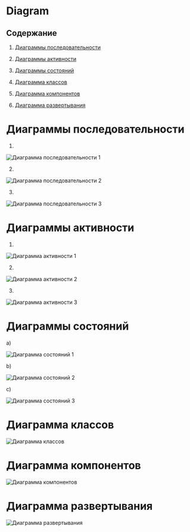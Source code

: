 # Diagram

## Содержание

1. [Диаграммы последовательности](https://github.com/ShvedAlexander/Diagram/blob/master/README.md#%D0%94%D0%B8%D0%B0%D0%B3%D1%80%D0%B0%D0%BC%D0%BC%D1%8B-%D0%BF%D0%BE%D1%81%D0%BB%D0%B5%D0%B4%D0%BE%D0%B2%D0%B0%D1%82%D0%B5%D0%BB%D1%8C%D0%BD%D0%BE%D1%81%D1%82%D0%B8)

2. [Диаграммы активности](https://github.com/ShvedAlexander/Diagram/blob/master/README.md#%D0%94%D0%B8%D0%B0%D0%B3%D1%80%D0%B0%D0%BC%D0%BC%D1%8B-%D0%B0%D0%BA%D1%82%D0%B8%D0%B2%D0%BD%D0%BE%D1%81%D1%82%D0%B8)

3. [Диаграммы состояний](https://github.com/ShvedAlexander/Diagram/blob/master/README.md#%D0%94%D0%B8%D0%B0%D0%B3%D1%80%D0%B0%D0%BC%D0%BC%D1%8B-%D1%81%D0%BE%D1%81%D1%82%D0%BE%D1%8F%D0%BD%D0%B8%D0%B9)

4. [Диаграмма классов](https://github.com/ShvedAlexander/Diagram/blob/master/README.md#%D0%94%D0%B8%D0%B0%D0%B3%D1%80%D0%B0%D0%BC%D0%BC%D0%B0-%D0%BA%D0%BB%D0%B0%D1%81%D1%81%D0%BE%D0%B2)

5. [Диаграмма компонентов](https://github.com/ShvedAlexander/Diagram/blob/master/README.md#%D0%94%D0%B8%D0%B0%D0%B3%D1%80%D0%B0%D0%BC%D0%BC%D0%B0-%D0%BA%D0%BE%D0%BC%D0%BF%D0%BE%D0%BD%D0%B5%D0%BD%D1%82%D0%BE%D0%B2)

6. [Диаграмма развертывания](https://github.com/ShvedAlexander/Diagram/blob/master/README.md#%D0%94%D0%B8%D0%B0%D0%B3%D1%80%D0%B0%D0%BC%D0%BC%D0%B0-%D1%80%D0%B0%D0%B7%D0%B2%D0%B5%D1%80%D1%82%D1%8B%D0%B2%D0%B0%D0%BD%D0%B8%D1%8F)


# Диаграммы последовательности

1.

![Диаграмма последовательности 1](https://github.com/ShvedAlexander/TRiTPO/blob/master/Documentation/Diagrams/Images/%D0%94%D0%B8%D0%B0%D0%B3%D1%80%D0%B0%D0%BC%D0%BC%D0%B0%20%D0%BF%D0%BE%D1%81%D0%BB%D0%B5%D0%B4%D0%BE%D0%B2%D0%B0%D1%82%D0%B5%D0%BB%D1%8C%D0%BD%D0%BE%D1%81%D1%82%D0%B8%20(1).jpg)
 
 2.
 
![Диаграмма последовательности 2](https://github.com/ShvedAlexander/TRiTPO/blob/master/Documentation/Diagrams/Images/%D0%94%D0%B8%D0%B0%D0%B3%D1%80%D0%B0%D0%BC%D0%BC%D0%B0%20%D0%BF%D0%BE%D1%81%D0%BB%D0%B5%D0%B4%D0%BE%D0%B2%D0%B0%D1%82%D0%B5%D0%BB%D1%8C%D0%BD%D0%BE%D1%81%D1%82%D0%B8%20(2).jpg)

3.

![Диаграмма последовательности 3](https://github.com/ShvedAlexander/TRiTPO/blob/master/Documentation/Diagrams/Images/%D0%94%D0%B8%D0%B0%D0%B3%D1%80%D0%B0%D0%BC%D0%BC%D0%B0%20%D0%BF%D0%BE%D1%81%D0%BB%D0%B5%D0%B4%D0%BE%D0%B2%D0%B0%D1%82%D0%B5%D0%BB%D1%8C%D0%BD%D0%BE%D1%81%D1%82%D0%B8%20(3).jpg)

# Диаграммы активности 

1.

![Диаграмма активности 1](https://github.com/ShvedAlexander/TRiTPO/blob/master/Documentation/Diagrams/Images/%D0%94%D0%B8%D0%B0%D0%B3%D1%80%D0%B0%D0%BC%D0%BC%D0%B0%20%D0%B0%D0%BA%D1%82%D0%B8%D0%B2%D0%BD%D0%BE%D1%81%D1%82%D0%B8%20(1).jpg)

2.

![Диаграмма активности 2](https://github.com/ShvedAlexander/TRiTPO/blob/master/Documentation/Diagrams/Images/%D0%94%D0%B8%D0%B0%D0%B3%D1%80%D0%B0%D0%BC%D0%BC%D0%B0%20%D0%B0%D0%BA%D1%82%D0%B8%D0%B2%D0%BD%D0%BE%D1%81%D1%82%D0%B8%20(2).jpg)

3.

![Диаграмма активности 3](https://github.com/ShvedAlexander/TRiTPO/blob/master/Documentation/Diagrams/Images/%D0%94%D0%B8%D0%B0%D0%B3%D1%80%D0%B0%D0%BC%D0%BC%D0%B0%20%D0%B0%D0%BA%D1%82%D0%B8%D0%B2%D0%BD%D0%BE%D1%81%D1%82%D0%B8%20(3).jpg)

#  Диаграммы состояний

а)

![Диаграмма состояний 1](https://github.com/ShvedAlexander/TRiTPO/blob/master/Documentation/Diagrams/Images/%D0%94%D0%B8%D0%B0%D0%B3%D1%80%D0%B0%D0%BC%D0%BC%D0%B0%20%D1%81%D0%BE%D1%81%D1%82%D0%BE%D1%8F%D0%BD%D0%B8%D0%B9%20(1).jpg)

b)

![Диаграмма состояний 2](https://github.com/ShvedAlexander/TRiTPO/blob/master/Documentation/Diagrams/Images/%D0%94%D0%B8%D0%B0%D0%B3%D1%80%D0%B0%D0%BC%D0%BC%D0%B0%20%D1%81%D0%BE%D1%81%D1%82%D0%BE%D1%8F%D0%BD%D0%B8%D0%B9%20(2).jpg)

c)

![Диаграмма состояний 3](https://github.com/ShvedAlexander/TRiTPO/blob/master/Documentation/Diagrams/Images/%D0%94%D0%B8%D0%B0%D0%B3%D1%80%D0%B0%D0%BC%D0%BC%D0%B0%20%D1%81%D0%BE%D1%81%D1%82%D0%BE%D1%8F%D0%BD%D0%B8%D0%B9%20(3).jpg)

# Диаграмма классов

![Диаграмма классов]()

# Диаграмма компонентов

![Диаграмма компонентов]()

# Диаграмма развертывания

![Диаграмма развертывания]()


